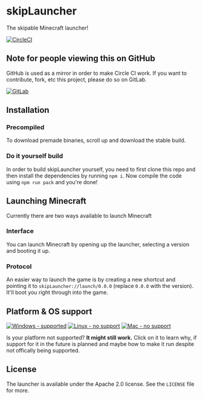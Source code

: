 # skipLauncher

The skipable Minecraft launcher!

[![CircleCI](https://img.shields.io/circleci/build/gh/JoLoZ/skipLauncher?logo=circleci&style=for-the-badge)](https://app.circleci.com/pipelines/github/JoLoZ)

## Note for people viewing this on GitHub

GitHub is used as a mirror in order to make Circle CI work. If you want to contribute, fork, etc this project, please do so on GitLab.

[![GitLab](https://img.shields.io/static/v1?label=View+on&message=GitLab&color=FCA121&logo=gitlab&style=for-the-badge)](https://gitlab.com/joloz/skip-launcher)

## Installation

### Precompiled

To download premade binaries, scroll up and download the stable build.

### Do it yourself build

In order to build skipLauncher yourself, you need to first clone this repo and then install the dependencies by running `npm i`. Now compile the code using `npm run pack` and you're done!

## Launching Minecraft

Currently there are two ways available to launch Minecraft

### Interface

You can launch Minecraft by opening up the launcher, selecting a version and booting it up.

### Protocol

An easier way to launch the game is by creating a new shortcut and pointing it to `skipLauncher://launch/0.0.0` (replace `0.0.0` with the version). It'll boot you right through into the game.

## Platform & OS support

[![Windows - supported](https://img.shields.io/static/v1?label=Windows&message=Supported&color=success&logo=windows&style=for-the-badge)](https://gitlab.com/joloz/skip-launcher/-/wikis/platform/Windows)
[![Linux - no support](https://img.shields.io/static/v1?label=Linux&message=No+support&color=critical&logo=linux&logoColor=white&style=for-the-badge)](https://gitlab.com/joloz/skip-launcher/-/wikis/platform/Linux)
[![Mac - no support](https://img.shields.io/static/v1?label=Mac&message=No+support&color=critical&logo=apple&style=for-the-badge)](https://gitlab.com/joloz/skip-launcher/-/wikis/platform/Mac)

Is your platform not supported? **It might still work.** Click on it to learn why, if support for it in the future is planned and maybe how to make it run despite not offically being supported.

## License

The launcher is available under the Apache 2.0 license. See the `LICENSE` file for more.
